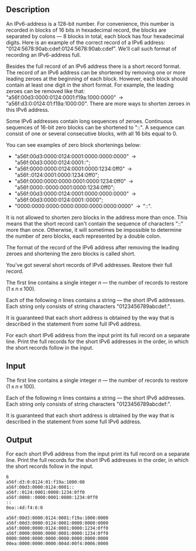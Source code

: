 ## Description

<div><p>An IPv6-address is a 128-bit number. For convenience, this number is recorded in blocks of 16 bits in hexadecimal record, the blocks are separated by colons — 8 blocks in total, each block has four hexadecimal digits. Here is an example of the correct record of a IPv6 address: "<span class="tex-font-style-tt">0124:5678:90ab:cdef:0124:5678:90ab:cdef</span>". We'll call such format of recording an IPv6-address <span class="tex-font-style-it">full</span>.</p><p>Besides the full record of an IPv6 address there is a <span class="tex-font-style-it">short</span> record format. The record of an IPv6 address can be shortened by removing one or more leading zeroes at the beginning of each block. However, each block should contain at least one digit in the short format. For example, the leading zeroes can be removed like that: "<span class="tex-font-style-tt">a56f:00d3:0000:0124:0001:f19a:1000:0000</span>" <span class="tex-span"> → </span> "<span class="tex-font-style-tt">a56f:d3:0:0124:01:f19a:1000:00</span>". There are more ways to shorten zeroes in this IPv6 address.</p><p>Some IPv6 addresses contain long sequences of zeroes. Continuous sequences of 16-bit zero blocks can be shortened to "<span class="tex-font-style-tt">::</span>". A sequence can consist of one or several <span class="tex-font-style-bf">consecutive blocks</span>, with all 16 bits equal to 0. </p><p>You can see examples of zero block shortenings below:</p><ul> <li> "<span class="tex-font-style-tt">a56f:00d3:0000:0124:0001:0000:0000:0000</span>" <span class="tex-span"> → </span> "<span class="tex-font-style-tt">a56f:00d3:0000:0124:0001::</span>"; </li><li> "<span class="tex-font-style-tt">a56f:0000:0000:0124:0001:0000:1234:0ff0</span>" <span class="tex-span"> → </span> "<span class="tex-font-style-tt">a56f::0124:0001:0000:1234:0ff0</span>"; </li><li> "<span class="tex-font-style-tt">a56f:0000:0000:0000:0001:0000:1234:0ff0</span>" <span class="tex-span"> → </span> "<span class="tex-font-style-tt">a56f:0000::0000:0001:0000:1234:0ff0</span>"; </li><li> "<span class="tex-font-style-tt">a56f:00d3:0000:0124:0001:0000:0000:0000</span>" <span class="tex-span"> → </span> "<span class="tex-font-style-tt">a56f:00d3:0000:0124:0001::0000</span>"; </li><li> "<span class="tex-font-style-tt">0000:0000:0000:0000:0000:0000:0000:0000</span>" <span class="tex-span"> → </span> "<span class="tex-font-style-tt">::</span>". </li></ul><p>It is not allowed to shorten zero blocks in the address more than once. This means that the short record can't contain the sequence of characters "<span class="tex-font-style-tt">::</span>" more than once. Otherwise, it will sometimes be impossible to determine the number of zero blocks, each represented by a double colon.</p><p>The format of the record of the IPv6 address after removing the leading zeroes and shortening the zero blocks is called <span class="tex-font-style-it">short</span>.</p><p>You've got several short records of IPv6 addresses. Restore their full record.</p></div><div class="input-specification"><p>The first line contains a single integer <span class="tex-span"><i>n</i></span> — the number of records to restore (<span class="tex-span">1 ≤ <i>n</i> ≤ 100</span>).</p><p>Each of the following <span class="tex-span"><i>n</i></span> lines contains a string — the short IPv6 addresses. Each string only consists of string characters "<span class="tex-font-style-tt">0123456789abcdef:</span>".</p><p>It is guaranteed that each short address is obtained by the way that is described in the statement from some full IPv6 address.</p></div><div class="output-specification"><p>For each short IPv6 address from the input print its full record on a separate line. Print the full records for the short IPv6 addresses in the order, in which the short records follow in the input.</p></div>

## Input

<p>The first line contains a single integer <span class="tex-span"><i>n</i></span> — the number of records to restore (<span class="tex-span">1 ≤ <i>n</i> ≤ 100</span>).</p><p>Each of the following <span class="tex-span"><i>n</i></span> lines contains a string — the short IPv6 addresses. Each string only consists of string characters "<span class="tex-font-style-tt">0123456789abcdef:</span>".</p><p>It is guaranteed that each short address is obtained by the way that is described in the statement from some full IPv6 address.</p>

## Output

<p>For each short IPv6 address from the input print its full record on a separate line. Print the full records for the short IPv6 addresses in the order, in which the short records follow in the input.</p>





```input1
6
a56f:d3:0:0124:01:f19a:1000:00
a56f:00d3:0000:0124:0001::
a56f::0124:0001:0000:1234:0ff0
a56f:0000::0000:0001:0000:1234:0ff0
::
0ea::4d:f4:6:0

```




```output1
a56f:00d3:0000:0124:0001:f19a:1000:0000
a56f:00d3:0000:0124:0001:0000:0000:0000
a56f:0000:0000:0124:0001:0000:1234:0ff0
a56f:0000:0000:0000:0001:0000:1234:0ff0
0000:0000:0000:0000:0000:0000:0000:0000
00ea:0000:0000:0000:004d:00f4:0006:0000

```


